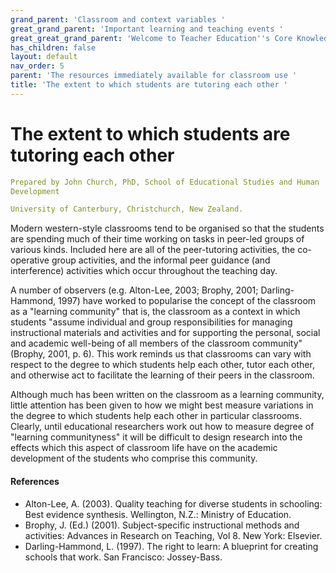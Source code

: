 ```yaml
---
grand_parent: 'Classroom and context variables '
great_grand_parent: 'Important learning and teaching events '
great_great_grand_parent: 'Welcome to Teacher Education''s Core Knowledge and Skills.'
has_children: false
layout: default
nav_order: 5
parent: 'The resources immediately available for classroom use '
title: 'The extent to which students are tutoring each other '
---
```

# The extent to which students are tutoring each other


```yaml
Prepared by John Church, PhD, School of Educational Studies and Human
Development

University of Canterbury, Christchurch, New Zealand.
```


Modern western-style classrooms tend to be organised so that the
students are spending much of their time working on tasks in peer-led
groups of various kinds. Included here are all of the peer-tutoring
activities, the co-operative group activities, and the informal peer
guidance (and interference) activities which occur throughout the
teaching day.

A number of observers (e.g. Alton-Lee, 2003; Brophy, 2001;
Darling-Hammond, 1997) have worked to popularise the concept of the
classroom as a "learning community" that is, the classroom as a context
in which students "assume individual and group responsibilities for
managing instructional materials and activities and for supporting the
personal, social and academic well-being of all members of the classroom
community" (Brophy, 2001, p. 6). This work reminds us that classrooms
can vary with respect to the degree to which students help each other,
tutor each other, and otherwise act to facilitate the learning of their
peers in the classroom.

Although much has been written on the classroom as a learning community,
little attention has been given to how we might best measure variations
in the degree to which students help each other in particular
classrooms. Clearly, until educational researchers work out how to
measure degree of "learning communityness" it will be difficult to
design research into the effects which this aspect of classroom life
have on the academic development of the students who comprise this
community.


#### References

-   Alton-Lee, A. (2003). Quality teaching for diverse students in
    schooling: Best evidence synthesis. Wellington, N.Z.: Ministry of
    Education.
-   Brophy, J. (Ed.) (2001). Subject-specific instructional methods and
    activities: Advances in Research on Teaching, Vol 8. New York:
    Elsevier.
-   Darling-Hammond, L. (1997). The right to learn: A blueprint for
    creating schools that work. San Francisco: Jossey-Bass.
